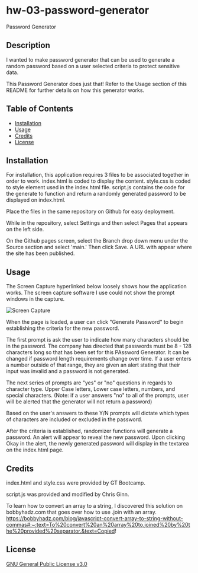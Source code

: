 # hw-03-password-generator

Password Generator

## Description

I wanted to make password generator that can be used to generate a random password based on a user selected criteria to protect sensitive data.

This Password Generator does just that! Refer to the Usage section of this README for further details on how this generator works.


## Table of Contents

- [Installation](#installation)
- [Usage](#usage)
- [Credits](#credits)
- [License](#license)

## Installation

For installation, this application requires 3 files to be associated together in order to work. 
index.html is coded to display the content.
style.css is coded to style element used in the index.html file.
script.js contains the code for the generate to function and return a randomly generated password to be displayed on index.html.

Place the files in the same repository on Github for easy deployment.

While in the repository, select Settings and then select Pages that appears on the left side. 

On the Github pages screen, select the Branch drop down menu under the Source section and select 'main.' Then click Save. A URL with appear where the site has been published.

## Usage

The Screen Capture hyperlinked below loosely shows how the application works. The screen capture software I use could not show the prompt windows in the capture.

![Screen Capture](./images/generatepassword.gif)

When the page is loaded, a user can click "Generate Password" to begin establishing the criteria for the new password. 

The first prompt is ask the user to indicate how many characters should be in the password. The company has directed that passwords must be 8 - 128 characters long so that has been set for this PAssword Generator. It can be changed if password length requirements change over time. If a user enters a number outside of that range, they are given an alert stating that their input was invalid and a password is not generated.

The next series of prompts are "yes" or "no" questions in regards to character type. Upper Case letters, Lower case letters, numbers, and special characters. (Note: if a user answers "no" to all of the prompts, user will be alerted that the generator will not return a password)

Based on the user's answers to these Y/N prompts will dictate which types of characters are included or excluded in the password.

After the criteria is established, randomizer functions will generate a password. An alert will appear to reveal the new password. Upon clicking Okay in the alert, the newly generated password will display in the textarea on the index.html page.

## Credits
index.html and style.css were provided by GT Bootcamp.

script.js was provided and modified by Chris Ginn.

To learn how to convert an array to a string, I discovered this solution on bobbyhadz.com that goes over how to use .join with an array.
https://bobbyhadz.com/blog/javascript-convert-array-to-string-without-commas#:~:text=To%20convert%20an%20array%20to,joined%20by%20the%20provided%20separator.&text=Copied!



## License

[GNU General Public License v3.0](/COPYING.txt)


